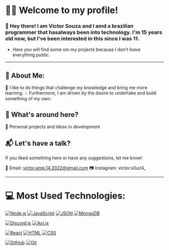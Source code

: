 # 🏴‍☠️ Welcome to my profile!

### 👋 Hey there! I am Victor Souza and I amd a brazilian programmer that hasalways been into technology. I'm 15 years old now, but I've been interested in this since I was 11.
- Here you will find some om my projects because I don't leave everything public.

---

## 🔎 About Me:
📌 I like to do things that challenge my knowledge and bring me more learning.
💡 Furthermore, I am driven by the desire to undertake and build something of my own.

## 📂 What's around here?
🚀 Personal projects and ideas in development

## 📬 Let's have a talk?
If you liked something here or have any suggestions, let me know!

📧 Email: victor.emp.14.2022@gmail.com
📷 Instagram: victor.s0uz4_ 

---

# 💻 Most Used Technologies:
[![Node.js](https://img.shields.io/badge/Node.js-%23339933?style=for-the-badge&logo=node.js&logoColor=white)](https://nodejs.org/)
[![JavaScript](https://img.shields.io/badge/JavaScript-%23F7DF1E?style=for-the-badge&logo=javascript&logoColor=white)](https://developer.mozilla.org/en-US/docs/Web/JavaScript)
[![JSON](https://img.shields.io/badge/JSON-%232B9EB3?style=for-the-badge&logo=json&logoColor=white)](https://www.json.org/)
[![MongoDB](https://img.shields.io/badge/MongoDB-%2347A248?style=for-the-badge&logo=mongodb&logoColor=white)](https://www.mongodb.com/)

[![Discord.js](https://img.shields.io/badge/Discord.js-%2393B8C6?style=for-the-badge&logo=discord&logoColor=white)](https://discord.js.org/)
[![Aoi.js](https://img.shields.io/badge/Aoi.js-%23416A9F?style=for-the-badge&logo=discord&logoColor=white)](https://aoi.dev/)

[![React](https://img.shields.io/badge/React-%2300D8FF?style=for-the-badge&logo=react&logoColor=white)](https://reactjs.org/)
[![HTML](https://img.shields.io/badge/HTML-%23E34F26?style=for-the-badge&logo=html5&logoColor=white)](https://developer.mozilla.org/en-US/docs/Web/HTML)
[![CSS](https://img.shields.io/badge/CSS-%231572B6?style=for-the-badge&logo=css3&logoColor=white)](https://developer.mozilla.org/en-US/docs/Web/CSS)

[![GitHub](https://img.shields.io/badge/GitHub-%23121011?style=for-the-badge&logo=github&logoColor=white)](https://github.com/)
[![Git](https://img.shields.io/badge/Git-%23F05032?style=for-the-badge&logo=git&logoColor=white)](https://git-scm.com/)
